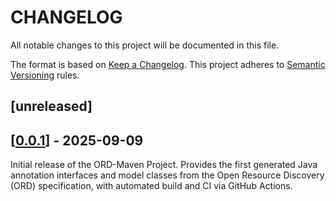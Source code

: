 # CHANGELOG

All notable changes to this project will be documented in this file.

The format is based on [Keep a Changelog](https://keepachangelog.com/en/1.0.0/).
This project adheres to [Semantic Versioning](https://semver.org/spec/v2.0.0.html) rules.

## [unreleased]

## [[0.0.1](https://github.tools.sap/CPA/ord-maven/releases/tag/rel/0.0.1)] - 2025-09-09

Initial release of the ORD-Maven Project.
Provides the first generated Java annotation interfaces and model classes from the Open Resource Discovery (ORD) specification, with automated build and CI via GitHub Actions.


